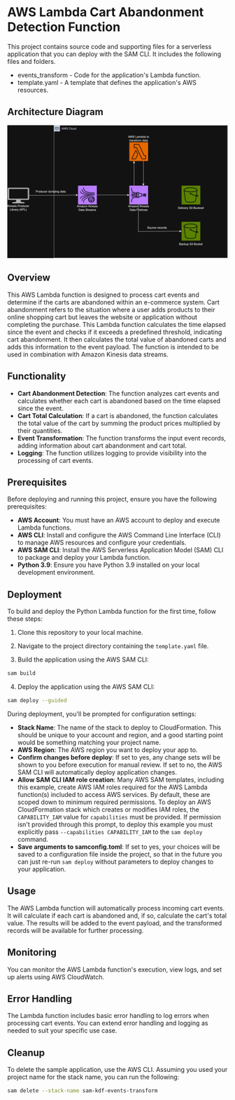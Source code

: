 # AWS Lambda Cart Abandonment Detection Function

This project contains source code and supporting files for a serverless application that you can deploy with the SAM CLI. It includes the following files and folders.

- events_transform - Code for the application's Lambda function.
- template.yaml - A template that defines the application's AWS resources.

## Architecture Diagram
![aws-diagram](./images/aws-diagram.jpeg)
## Overview
This AWS Lambda function is designed to process cart events and determine if the carts are abandoned within an e-commerce system. Cart abandonment refers to the situation where a user adds products to their online shopping cart but leaves the website or application without completing the purchase. This Lambda function calculates the time elapsed since the event and checks if it exceeds a predefined threshold, indicating cart abandonment. It then calculates the total value of abandoned carts and adds this information to the event payload. The function is intended to be used in combination with Amazon Kinesis data streams.

## Functionality
- **Cart Abandonment Detection**: The function analyzes cart events and calculates whether each cart is abandoned based on the time elapsed since the event.
- **Cart Total Calculation**: If a cart is abandoned, the function calculates the total value of the cart by summing the product prices multiplied by their quantities.
- **Event Transformation**: The function transforms the input event records, adding information about cart abandonment and cart total.
- **Logging**: The function utilizes logging to provide visibility into the processing of cart events.


## Prerequisites
Before deploying and running this project, ensure you have the following prerequisites:
- **AWS Account**: You must have an AWS account to deploy and execute Lambda functions.
- **AWS CLI**: Install and configure the AWS Command Line Interface (CLI) to manage AWS resources and configure your credentials.
- **AWS SAM CLI**: Install the AWS Serverless Application Model (SAM) CLI to package and deploy your Lambda function.
- **Python 3.9**: Ensure you have Python 3.9 installed on your local development environment.

## Deployment

To build and deploy the Python Lambda function for the first time, follow these steps:

1. Clone this repository to your local machine.

2. Navigate to the project directory containing the `template.yaml` file.

3. Build the application using the AWS SAM CLI:

```bash
sam build
```

4. Deploy the application using the AWS SAM CLI:

```bash
sam deploy --guided
```

During deployment, you'll be prompted for configuration settings:

* **Stack Name**: The name of the stack to deploy to CloudFormation. This should be unique to your account and region, and a good starting point would be something matching your project name.
* **AWS Region**: The AWS region you want to deploy your app to.
* **Confirm changes before deploy**: If set to yes, any change sets will be shown to you before execution for manual review. If set to no, the AWS SAM CLI will automatically deploy application changes.
* **Allow SAM CLI IAM role creation**: Many AWS SAM templates, including this example, create AWS IAM roles required for the AWS Lambda function(s) included to access AWS services. By default, these are scoped down to minimum required permissions. To deploy an AWS CloudFormation stack which creates or modifies IAM roles, the `CAPABILITY_IAM` value for `capabilities` must be provided. If permission isn't provided through this prompt, to deploy this example you must explicitly pass `--capabilities CAPABILITY_IAM` to the `sam deploy` command.
* **Save arguments to samconfig.toml**: If set to yes, your choices will be saved to a configuration file inside the project, so that in the future you can just re-run `sam deploy` without parameters to deploy changes to your application.

## Usage
The AWS Lambda function will automatically process incoming cart events. It will calculate if each cart is abandoned and, if so, calculate the cart's total value. The results will be added to the event payload, and the transformed records will be available for further processing.

## Monitoring
You can monitor the AWS Lambda function's execution, view logs, and set up alerts using AWS CloudWatch.

## Error Handling
The Lambda function includes basic error handling to log errors when processing cart events. You can extend error handling and logging as needed to suit your specific use case.

## Cleanup
To delete the sample application, use the AWS CLI. Assuming you used your project name for the stack name, you can run the following:

```bash
sam delete --stack-name sam-kdf-events-transform
```
